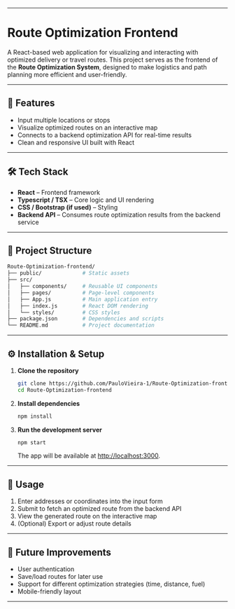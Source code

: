 
---

# Route Optimization Frontend

A React-based web application for visualizing and interacting with optimized delivery or travel routes.
This project serves as the frontend of the **Route Optimization System**, designed to make logistics and path planning more efficient and user-friendly.

---

## 🚀 Features

* Input multiple locations or stops
* Visualize optimized routes on an interactive map
* Connects to a backend optimization API for real-time results
* Clean and responsive UI built with React

---

## 🛠️ Tech Stack

* **React** – Frontend framework
* **Typescript / TSX** – Core logic and UI rendering
* **CSS / Bootstrap (if used)** – Styling
* **Backend API** – Consumes route optimization results from the backend service

---

## 📂 Project Structure

```bash
Route-Optimization-frontend/
├── public/             # Static assets
├── src/
│   ├── components/     # Reusable UI components
│   ├── pages/          # Page-level components
│   ├── App.js          # Main application entry
│   ├── index.js        # React DOM rendering
│   └── styles/         # CSS styles
├── package.json        # Dependencies and scripts
└── README.md           # Project documentation
```

---

## ⚙️ Installation & Setup

1. **Clone the repository**

   ```bash
   git clone https://github.com/PauloVieira-1/Route-Optimization-frontend.git
   cd Route-Optimization-frontend
   ```

2. **Install dependencies**

   ```bash
   npm install
   ```

3. **Run the development server**

   ```bash
   npm start
   ```

   The app will be available at [http://localhost:3000](http://localhost:3000).

---

## 📖 Usage

1. Enter addresses or coordinates into the input form
2. Submit to fetch an optimized route from the backend API
3. View the generated route on the interactive map
4. (Optional) Export or adjust route details

---

## 🧩 Future Improvements

* User authentication
* Save/load routes for later use
* Support for different optimization strategies (time, distance, fuel)
* Mobile-friendly layout

---
